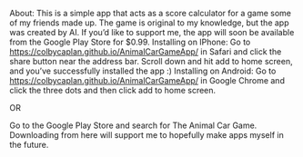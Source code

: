 About:
This is a simple app that acts as a score calculator for a game some of my friends made up. The game is original to my knowledge, but the app was created by AI. If you’d like to support me, the app will soon be available from the Google Play Store for $0.99.
Installing on IPhone:
Go to https://colbycaplan.github.io/AnimalCarGameApp/ in Safari and click the share button near the address bar. Scroll down and hit add to home screen, and you’ve successfully installed the app :)
Installing on Android:
Go to https://colbycaplan.github.io/AnimalCarGameApp/ in Google Chrome and click the three dots and then click add to home screen.

OR

Go to the Google Play Store and search for The Animal Car Game. Downloading from here will support me to hopefully make apps myself in the future.
